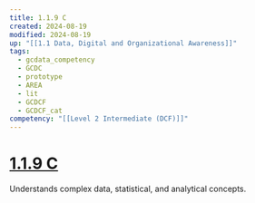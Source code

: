 ```yaml
---
title: 1.1.9 C
created: 2024-08-19
modified: 2024-08-19
up: "[[1.1 Data, Digital and Organizational Awareness]]"
tags:
  - gcdata_competency
  - GCDC
  - prototype
  - AREA
  - lit
  - GCDCF
  - GCDCF_cat
competency: "[[Level 2 Intermediate (DCF)]]"
---
```

# [1.1.9 C](1.1.9%20C.md)
Understands complex data, statistical, and analytical concepts.
